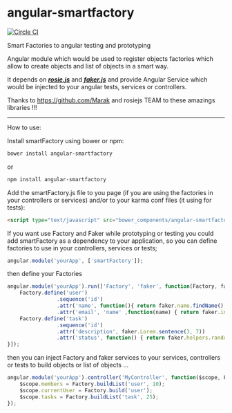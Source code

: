 # angular-smartfactory

[![Circle CI](https://circleci.com/gh/abner/angular-smartfactory.svg?style=svg)](https://circleci.com/gh/abner/angular-smartfactory)

Smart Factories to angular testing and prototyping

Angular module which would be used to register objects factories which allow to create objects 
and list of objects in a smart way. 

It depends on [***rosie.js***](https://github.com/rosiejs/rosie) and [***faker.js***](https://github.com/Marak/faker.js) and provide Angular Service which would be injected to your angular tests, services or controllers.

Thanks  to https://github.com/Marak and rosiejs TEAM to these amazings libraries !!!

-------------------------
How to use:

Install smartFactory using bower or npm:

```sh
bower install angular-smartfactory
```

or 

```sh
npm install angular-smartfactory
```


Add the smartFactory.js file to you page (if you are using the factories in your controllers or services) and/or to your karma conf files (it using for tests):

```html
<script type="text/javascript" src="bower_components/angular-smartfactory/src/smartFactory.js"></script>
```

If you want use Factory and Faker while prototyping or testing you could add smartFactory as a dependency to your application,
so you can define factories to use in your controllers, services or tests;

```js
angular.module('yourApp', ['smartFactory']);
```

then define your Factories

```js
angular.module('yourApp').run(['Factory', 'faker', function(Factory, faker){
	Factory.define('user')
				.sequence('id')
				.attr('name', function(){ return faker.name.findName(); })
				.attr('email', 'name' ,function(name) { return faker.internet.email(name, ''); } );
	Factory.define('task')
				.sequence('id')
				.attr('description', faker.Lorem.sentence(3, 7))
				.attr('status', function() { return faker.helpers.randomize['open', 'closed', 'canceled']; });
}]);

```

then you can inject Factory and faker services to your services, controllers or tests to build objects or list of objects ...

```js
angular.module('yourApp').controller('MyController', function($scope, Factory){
	$scope.members = Factory.buildList('user', 10);
	$scope.currentUser = Factory.build('user');
	$scope.tasks = Factory.buildList('task', 25);
});
``` 